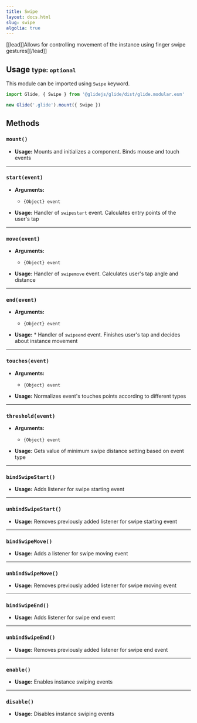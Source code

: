```yaml
---
title: Swipe
layout: docs.html
slug: swipe
algolia: true
---
```


[[lead]]Allows for controlling movement of the instance using finger swipe gestures[[/lead]]

## Usage <small>type: `optional`</small>

This module can be imported using `Swipe` keyword.

```js
import Glide, { Swipe } from '@glidejs/glide/dist/glide.modular.esm'

new Glide('.glide').mount({ Swipe })
```

## Methods

### `mount()`

- **Usage:** Mounts and initializes a component. Binds mouse and touch events

---

### `start(event)`

- **Arguments:**
  - `{Object} event`

- **Usage:** Handler of `swipestart` event. Calculates entry points of the user's tap

---

### `move(event)`

- **Arguments:**
  - `{Object} event`

- **Usage:** Handler of `swipemove` event. Calculates user's tap angle and distance

---

### `end(event)`

- **Arguments:**
  - `{Object} event`

- **Usage:** * Handler of `swipeend` event. Finishes user's tap and decides about instance movement

---

### `touches(event)`

- **Arguments:**
  - `{Object} event`

- **Usage:** Normalizes event's touches points according to different types

---

### `threshold(event)`

- **Arguments:**
  - `{Object} event`

- **Usage:** Gets value of minimum swipe distance setting based on event type

---

### `bindSwipeStart()`

- **Usage:** Adds listener for swipe starting event

---

### `unbindSwipeStart()`

- **Usage:** Removes previously added listener for swipe starting event

---

### `bindSwipeMove()`

- **Usage:** Adds a listener for swipe moving event

---

### `unbindSwipeMove()`

- **Usage:** Removes previously added listener for swipe moving event

---

### `bindSwipeEnd()`

- **Usage:** Adds listener for swipe end event

---

### `unbindSwipeEnd()`

- **Usage:** Removes previously added listener for swipe end event

---

### `enable()`

- **Usage:** Enables instance swiping events

---

### `disable()`

- **Usage:** Disables instance swiping events
